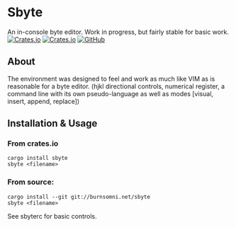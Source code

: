 # Sbyte
An in-console byte editor. Work in progress, but fairly stable for basic work.<br/>
[![Crates.io](https://img.shields.io/crates/v/sbyte?style=flat-square)](https://crates.io/crates/sbyte)
[![Crates.io](https://img.shields.io/crates/d/sbyte?style=flat-square)](https://crates.io/crates/sbyte)
[![GitHub](https://img.shields.io/github/license/quintinfsmith/sbyte?style=flat-square)](https://github.com/quintinfsmith/sbyte/blob/master/LICENSE)


## About
The environment was designed to feel and work as much like VIM as is reasonable for a byte editor.
(hjkl directional controls, numerical register, a command line with its own pseudo-language as well as modes [visual, insert, append, replace])

## Installation & Usage
### From crates.io
```
cargo install sbyte
sbyte <filename>
```

### From source:
```
cargo install --git git://burnsomni.net/sbyte
sbyte <filename>
```

See sbyterc for basic controls.
